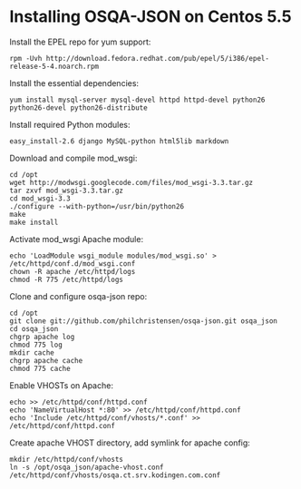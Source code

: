 # Installing OSQA-JSON on Centos 5.5

Install the EPEL repo for yum support:

    rpm -Uvh http://download.fedora.redhat.com/pub/epel/5/i386/epel-release-5-4.noarch.rpm

Install the essential dependencies:

    yum install mysql-server mysql-devel httpd httpd-devel python26 python26-devel python26-distribute

Install required Python modules:

    easy_install-2.6 django MySQL-python html5lib markdown

Download and compile mod_wsgi:

    cd /opt
    wget http://modwsgi.googlecode.com/files/mod_wsgi-3.3.tar.gz
    tar zxvf mod_wsgi-3.3.tar.gz
    cd mod_wsgi-3.3
    ./configure --with-python=/usr/bin/python26
    make
    make install

Activate mod_wsgi Apache module:

    echo 'LoadModule wsgi_module modules/mod_wsgi.so' > /etc/httpd/conf.d/mod_wsgi.conf
    chown -R apache /etc/httpd/logs
    chmod -R 775 /etc/httpd/logs

Clone and configure osqa-json repo:

    cd /opt
    git clone git://github.com/philchristensen/osqa-json.git osqa_json
    cd osqa_json
    chgrp apache log
    chmod 775 log
    mkdir cache
    chgrp apache cache
    chmod 775 cache

Enable VHOSTs on Apache:

    echo >> /etc/httpd/conf/httpd.conf
    echo 'NameVirtualHost *:80' >> /etc/httpd/conf/httpd.conf
    echo 'Include /etc/httpd/conf/vhosts/*.conf' >> /etc/httpd/conf/httpd.conf

Create apache VHOST directory, add symlink for apache config:

    mkdir /etc/httpd/conf/vhosts
    ln -s /opt/osqa_json/apache-vhost.conf /etc/httpd/conf/vhosts/osqa.ct.srv.kodingen.com.conf